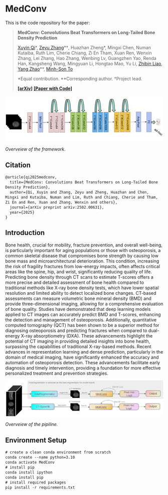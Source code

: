 # MedConv
This is the code repository for the paper:
> **MedConv: Convolutions Beat Transformers on Long-Tailed Bone Density Prediction**
> 
> [Xuyin Qi](https://au.linkedin.com/in/xuyin-q-29672524a)\*, [Zeyu Zhang](https://steve-zeyu-zhang.github.io/)\*†, Huazhan Zheng\*, Mingxi Chen, Numan Kutaiba, Ruth Lim, Cherie Chiang, Zi En Tham, Xuan Ren, Wenxin Zhang, Lei Zhang, Hao Zhang, Wenbing Lv, Guangzhen Yao, Renda Han, Kangsheng Wang, Mingyuan Li, Hongtao Mao, Yu Li, [Zhibin Liao](https://researchers.adelaide.edu.au/profile/zhibin.liao), [Yang Zhao](https://yangyangkiki.github.io/)\**, [Minh-Son To](https://scholar.google.com.au/citations?user=NIc4qPsAAAAJ&hl=en)
>
> \*Equal contribution. \**Corresponding author. †Project lead.
> 
> [**[arXiv]**](https://arxiv.org/abs/2502.00631) [**[Paper with Code]**](https://paperswithcode.com/paper/medconv-convolutions-beat-transformers-on)

![framework.](https://github.com/Richardqiyi/MedConv/blob/main/main-graph.png)

*Overveiew of the framework.*

## Citation

```
@article{qi2025medconv,
  title={MedConv: Convolutions Beat Transformers on Long-Tailed Bone Density Prediction},
  author={Qi, Xuyin and Zhang, Zeyu and Zheng, Huazhan and Chen, Mingxi and Kutaiba, Numan and Lim, Ruth and Chiang, Cherie and Tham, Zi En and Ren, Xuan and Zhang, Wenxin and others},
  journal={arXiv preprint arXiv:2502.00631},
  year={2025}
}
```

## Introduction

Bone health, crucial for mobility, fracture prevention, and overall well-being, is particularly important for aging populations or those with osteoporosis, a common skeletal disease that compromises bone strength by causing low bone mass and microarchitectural deterioration. This condition, increasing the risk of fragility fractures from low-energy impacts, often affects critical areas like the spine, hip, and wrist, significantly reducing quality of life. Predicting bone density through CT scans to estimate T-scores offers a more precise and detailed assessment of bone health compared to traditional methods like X-ray bone density tests, which have lower spatial resolution and limited ability to detect localized bone changes. CT-based assessments can measure volumetric bone mineral density (BMD) and provide three-dimensional imaging, allowing for a comprehensive evaluation of bone quality. Studies have demonstrated that deep learning models applied to CT images can accurately predict BMD and T-scores, enhancing the detection and management of osteoporosis. Additionally, quantitative computed tomography (QCT) has been shown to be a superior method for diagnosing osteoporosis and predicting fractures when compared to dual-energy X-ray absorptiometry (DXA). These advancements highlight the potential of CT imaging in providing detailed insights into bone health, surpassing the capabilities of traditional X-ray-based methods. Recent advances in representation learning and dense prediction, particularly in the domain of medical imaging, have significantly enhanced the accuracy and automation of osteoporosis detection. These advancements facilitate early diagnosis and timely intervention, providing a foundation for more effective personalized treatment and prevention strategies.

![pipeline.](https://github.com/Richardqiyi/MedConv/blob/main/Comparison_of_segmentators.png)

*Overveiew of the pipiline.*

## Environment Setup
```
# create a clean conda environment from scratch
conda create --name python=3.10
conda activate MedConv
# install pip
conda install ipython
conda install pip
# install required packages
pip install -r requirements.txt
```


